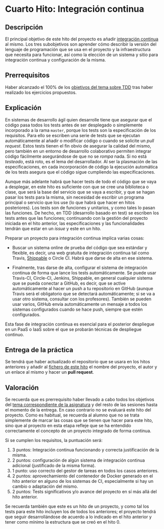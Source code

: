 # Cuarto Hito: Integración continua

## Descripción

El principal objetivo de este hito del proyecto es añadir
[integración continua](http://jj.github.io/IV/documentos/temas/Desarrollo_basado_en_pruebas#aadiendo-integracin-continua)
al mismo. Los tres subobjetivos son aprender cómo describir la versión del
lenguaje de programación que se usa en el proyecto y la infraestructura que
necesita para funcionar, así como la elección de un sistema y sitio para
integración continua y configuración de la misma.

## Prerrequisitos

Haber alcanzado el 100% de los
[objetivos del tema sobre
TDD](http://jj.github.io/IV/documentos/temas/Desarrollo_basado_en_pruebas)
tras haber realizado los ejercicios propuestos.

## Explicación

En sistemas de desarrollo ágil quien desarrolle tiene que asegurar que
el código pasa todos los tests antes de ser desplegado o simplemente
incorporado a la rama `master`, porque los tests son la especificación
de los requisitos. Para ello se escriben una serie de tests que se
ejecutan automáticamente al añadir o modificar código o cuando se
solicite un *pull request*. Estos tests tienen el fin obvio de
asegurar la calidad del mismo, pero también en un entorno de
desarrollo colaborativo permiten integrar código fácilmente
asegurándose de que no se *rompa* nada. Si no está *testeado*, está
roto, es el lema del desarrollador. Al ser la plasmación de las
especificaciones, en cada incorporación de código la ejecución
automática de los tests asegura que el código sigue cumpliendo las
especificaciones.

Aunque más adelante habrá que hacer tests de todo el código que se
vaya a desplegar, en este hito es suficiente con que se cree una
biblioteca o clase, que será la base del servicio que se vaya a
escribir, y que se hagan pasar los tests para la misma, sin necesidad
de escribir un programa principal o servicio que los use (lo que habrá
que hacer en hitos posteriores). Los tests son de funciones y
unitarios, y como tales lo pasan las funciones. De hecho, en TDD
(desarrollo basado en test) se escriben los tests antes que las
funciones; continuando con la gestión del proyecto iniciada en el hito
anterior, las especificaciones y las funcionalidades tendrán que estar
en un *issue* y este en un hito.

Preparar un proyecto para integración continua implica varias cosas:

- Buscar un sistema online de prueba del código que sea estándar y
  flexible, es decir, una web gratuita de integración continua tal
  como Travis, [Shippable](https://app.shippable.com/) o Circle
  CI. Habrá que darse de alta en ese sistema.

- Finalmente, tras darse de alta, configurar el sistema de integración continua
  de forma que lance los tests automáticamente. Se puede usar Travis-CI,
  Circle-CI, Jenkins, Shippable, en general cualquier sistema que se pueda
  conectar a GitHub, es decir, que se active automáticamente al hacer un push a
  tu repositorio en GitHub (aunque Travis será el obligatorio que se detectará
  automáticamente; si se va a usar otro sistema, consultar con los profesores).
  También se pueden usar varios, GitHub envía automáticamente un mensaje a
  todos los sistemas configurados cuando se hace push, siempre que estén
  configurados.

Esta fase de integración continua es esencial para el posterior
despliegue en un PaaS o IaaS sobre el que se probarán técnicas de despliegue
continuo.

## Entrega de la práctica

Se tendrá que haber actualizado el repositorio que se usara en los hitos
anteriores y añadir al
[fichero de este hito](https://github.com/JJ/IV-20-21/blob/master/practicas/hito-4.md)
el nombre del proyecto, el autor y un enlace al mismo y hacer un **pull
request**.

<!-- añadir en esta entrega que se ponga el nombre del fichero de tareas -->

<!-- revisar todo esto de Travis. Es posible que con el API se pueda -->
<!-- ver en qué estado está, en vez de la ñapa del badge

A partir de este hito, el `README.md` tiene que incluir, al principio,
una descripción real de la clase que se vaya a testear, como
instalarla y testearla y qué uso va a tener dentro del servicio (o
servicios) web que se van a desplegar más adelante. En un proyecto el
README.md debe estar escrito para la persona que llegue, y no para que
se corrija. Si hay documentación adicional, tendrá que enlazarse desde
este README.md. También tendrá que incluir, a partir de esta versión, el
*badge* de Travis que indica si se han pasado los tests correctamente
o no.

> Si se va usar otro sistema de integración continua, avisar al
> profesor para que añada lo necesario a los tests.

-->

## Valoración

Se recuerda que es prerrequisito haber llevado a cabo todos los objetivos
del
[tema correspondiente de la asignatura](http://jj.github.io/IV/documentos/temas/Desarrollo_basado_en_pruebas)
y del resto de las sesiones hasta el momento de la entrega. En caso contrario
no se evaluará este hito del proyecto. Como es habitual, se recuerda al alumno
que no se trata simplemente de marcar las cosas que se tienen que hacer para
este hito, sino que al proyecto en esta etapa refleje que se ha entendido
correctamente el concepto de un proyecto integrado de forma continua.

Si se cumplen los requisitos, la
puntuación será:

1. 3 puntos: Integración continua funcionando y correcta justificación
  de la misma.
2. 2 puntos: configuración de algún sistema de integración continua
   adicional (justificado de la misma forma).
3. 1 punto: uso correcto del gestor de tareas en todos los casos
   anteriores.
4. 2 puntos: aprovechamiento del contenedor de Docker generado en el
   hito anterior en alguno de los sistemas de CI, especialmente si hay
   un cambio o adaptación del mismo.
5. 2 puntos: Tests significativos y/o avance del proyecto en sí más
  allá del hito anterior.

Se recuerda también que este es un hito de un proyecto, y como tal los
tests para este hito incluyen los de todos los anteriores; el proyecto
tendrá que seguir desarrollándose de acuerdo a lo indicado en el hito
anterior y tener como mínimo la estructura que se creó en el
hito 0.
